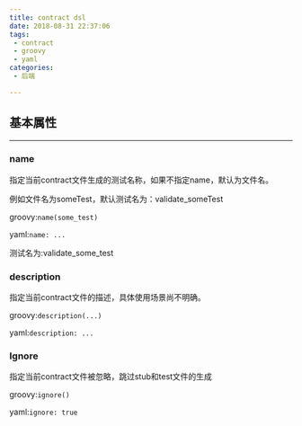 ```yaml
---
title: contract dsl
date: 2018-08-31 22:37:06
tags:
 - contract
 - groovy
 - yaml
categories:
 - 后端

---
```


## 基本属性

---

### name

指定当前contract文件生成的测试名称，如果不指定name，默认为文件名。

例如文件名为someTest，默认测试名为：validate_someTest

<!--more-->

groovy:`name(some_test)` 

yaml:`name: ...`

测试名为:validate_some_test

### description

指定当前contract文件的描述，具体使用场景尚不明确。

groovy:`description(...)`

yaml:`description: ...`

### Ignore

指定当前contract文件被忽略，跳过stub和test文件的生成

groovy:`ignore()`

yaml:`ignore: true`
